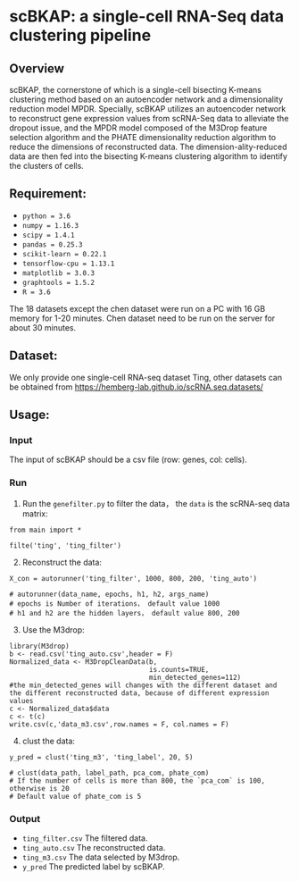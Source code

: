 # scBKAP: a single-cell RNA-Seq data clustering pipeline

## Overview

scBKAP, the cornerstone of which is a single-cell bisecting K-means clustering method based on an autoencoder network and a dimensionality reduction model MPDR. Specially, scBKAP utilizes an autoencoder network to reconstruct gene expression values from scRNA-Seq data to alleviate the dropout issue, and the MPDR model composed of the M3Drop feature selection algorithm and the PHATE dimensionality reduction algorithm to reduce the dimensions of reconstructed data. The dimension-ality-reduced data are then fed into the bisecting K-means clustering algorithm to identify the clusters of cells.

## Requirement:

- `python = 3.6`
- `numpy = 1.16.3`
- `scipy = 1.4.1`
- `pandas = 0.25.3`
- `scikit-learn = 0.22.1`
- `tensorflow-cpu = 1.13.1`
- `matplotlib = 3.0.3`
- `graphtools = 1.5.2`
- `R = 3.6`

The 18 datasets except the chen dataset were run on a PC with 16 GB memory for 1-20 minutes. Chen dataset need to be run on the server for about 30 minutes.

## Dataset:

We only provide one single-cell RNA-seq dataset Ting, other datasets can be obtained from https://hemberg-lab.github.io/scRNA.seq.datasets/

## Usage:

### Input
The input of scBKAP should be a csv file (row: genes, col: cells).

### Run

1. Run the `genefilter.py` to filter the data， the `data` is the scRNA-seq data matrix:

```
from main import *

filte('ting', 'ting_filter')
```

2. Reconstruct the data:

```
X_con = autorunner('ting_filter', 1000, 800, 200, 'ting_auto')

# autorunner(data_name, epochs, h1, h2, args_name)
# epochs is Number of iterations， default value 1000
# h1 and h2 are the hidden layers， default value 800, 200
```

3. Use the M3drop:

```
library(M3drop)
b <- read.csv('ting_auto.csv',header = F)
Normalized_data <- M3DropCleanData(b, 
                                   is.counts=TRUE, 
                                   min_detected_genes=112)
#the min_detected_genes will changes with the different dataset and the different reconstructed data, because of different expression values
c <- Normalized_data$data
c <- t(c)
write.csv(c,'data_m3.csv',row.names = F, col.names = F)
```

4. clust the data:

```
y_pred = clust('ting_m3', 'ting_label', 20, 5)

# clust(data_path, label_path, pca_com, phate_com)
# If the number of cells is more than 800, the `pca_com` is 100, otherwise is 20
# Default value of phate_com is 5
```

### Output

- `ting_filter.csv` The filtered data.
- `ting_auto.csv` The reconstructed data.
- `ting_m3.csv` The data selected by M3drop.
- `y_pred` The predicted label by scBKAP.
